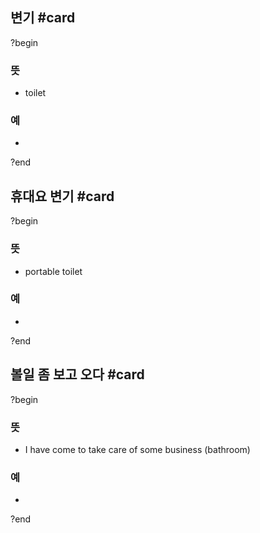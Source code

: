 ## 변기 #card
?begin
### 뜻
- toilet
### 예
-
<!--SR:!2025-10-14,24,250-->
?end


## 휴대요 변기 #card
?begin
### 뜻
- portable toilet
### 예
-
<!--SR:!2025-09-12,13,246-->
?end

## 볼일 좀 보고 오다 #card
?begin
### 뜻
- I have come to take care of some business (bathroom)
### 예
-
<!--SR:!2025-12-28,76,210-->
?end
